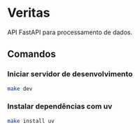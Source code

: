 # Veritas

API FastAPI para processamento de dados.

## Comandos

### Iniciar servidor de desenvolvimento
```bash
make dev
```

### Instalar dependências com uv
```bash
make install uv
```
